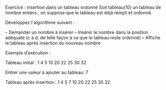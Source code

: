 Exercice : insertion dans un tableau ordonné
Soit tableau(10) un tableau de nombre entiers ; on suppose que le tableau est déjà rempli et ordonné.

Développez l'algorithme suivant :

– Demander un nombre à insérer – Insérer le nombre dans la position adéquate (c à d, de telle façon à ce que le tableau reste ordonné) – Affiche le tableau après insertion du nouveau nombre

Exemple d’exécution :

Tableau initial : 1  4  5  10  20  22  25  30  32

Entrer une valeur à ajouter au tableau: 7

Tableau après insertion : 1  4  5  7   10  20  22  25  30  32 